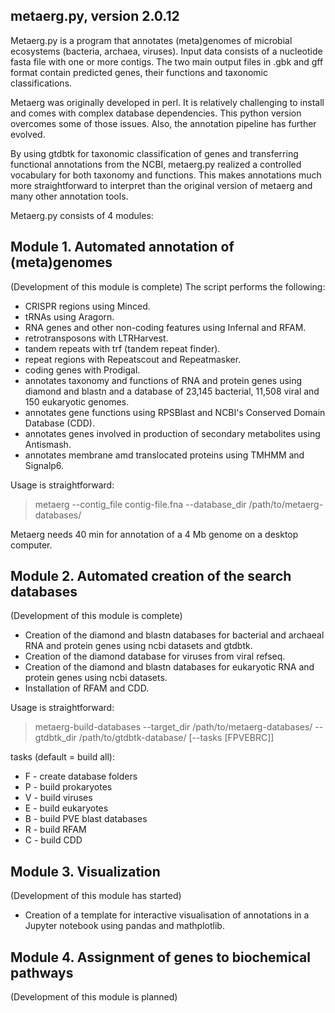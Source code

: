 ## metaerg.py, version 2.0.12

Metaerg.py is a program that annotates (meta)genomes of microbial ecosystems (bacteria, archaea, viruses). Input data 
consists of a nucleotide fasta file with one or more contigs. The two main output files in .gbk and gff format contain
predicted genes, their functions and taxonomic classifications.

Metaerg was originally developed in perl. It is relatively challenging to install and comes with complex database 
dependencies. This python version overcomes some of those issues. Also, the annotation pipeline has further evolved.

By using gtdbtk for taxonomic classification of genes and transferring functional annotations from the NCBI, metaerg.py
realized a controlled vocabulary for both taxonomy and functions. This makes annotations much more straightforward to
interpret than the original version of metaerg and many other annotation tools.

Metaerg.py consists of 4 modules:

## Module 1. Automated annotation of (meta)genomes
(Development of this module is complete) 
The script performs the following:
* CRISPR regions using Minced.
* tRNAs using Aragorn.
* RNA genes and other non-coding features using Infernal and RFAM.
* retrotransposons with LTRHarvest.
* tandem repeats with trf (tandem repeat finder).
* repeat regions with Repeatscout and Repeatmasker.
* coding genes with Prodigal.
* annotates taxonomy and functions of RNA and protein genes using diamond and blastn and a database of 23,145 bacterial, 11,508 viral and 150 eukaryotic genomes.
* annotates gene functions using RPSBlast and NCBI's Conserved Domain Database (CDD).
* annotates genes involved in production of secondary metabolites using Antismash.
* annotates membrane amd translocated proteins using TMHMM and Signalp6.

Usage is straightforward:

>metaerg --contig_file contig-file.fna --database_dir /path/to/metaerg-databases/

Metaerg needs 40 min for annotation of a 4 Mb genome on a desktop computer.

## Module 2. Automated creation of the search databases
(Development of this module is complete)
* Creation of the diamond and blastn databases for bacterial and archaeal RNA and protein genes using ncbi datasets and gtdbtk.
* Creation of the diamond database for viruses from viral refseq.
* Creation of the diamond and blastn databases for eukaryotic RNA and protein genes using ncbi datasets.
* Installation of RFAM and CDD.

Usage is straightforward:

>metaerg-build-databases --target_dir /path/to/metaerg-databases/ --gtdbtk_dir /path/to/gtdbtk-database/ [--tasks [FPVEBRC]]

tasks (default = build all):
* F - create database folders
* P - build prokaryotes
* V - build viruses
* E - build eukaryotes
* B - build PVE blast databases
* R - build RFAM
* C - build CDD

## Module 3. Visualization
(Development of this module has started)
* Creation of a template for interactive visualisation of annotations in a Jupyter notebook using pandas and mathplotlib.

## Module 4. Assignment of genes to biochemical pathways
(Development of this module is planned)
